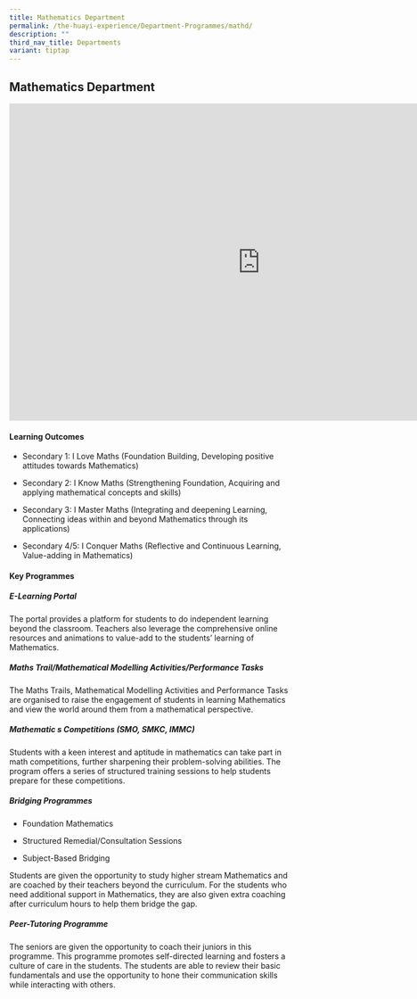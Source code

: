 ```yaml
---
title: Mathematics Department
permalink: /the-huayi-experience/Department-Programmes/mathd/
description: ""
third_nav_title: Departments
variant: tiptap
---
```

<h2>Mathematics Department</h2>
<div class="iframe-wrapper">
<iframe height="569" width="900" allowfullscreen="true" frameborder="0" src="https://docs.google.com/presentation/d/e/2PACX-1vTM0FlqT8SNnfL-emtpV0E-YwEuNNDSdAq8tUqAj3W6mQ6nVouRPLD7x0HTqt9eYVxVh5QNx2YiqEHH/pubembed?start=false&amp;loop=false&amp;delayms=3000"></iframe>
</div>
<h4>Learning Outcomes</h4>
<ul data-tight="true" class="tight">
<li>
<p>Secondary 1: I Love Maths (Foundation Building, Developing positive attitudes
towards Mathematics)</p>
</li>
<li>
<p>Secondary 2: I Know Maths (Strengthening Foundation, Acquiring and applying
mathematical concepts and skills)</p>
</li>
<li>
<p>Secondary 3: I Master Maths (Integrating and deepening Learning, Connecting
ideas within and beyond Mathematics through its applications)</p>
</li>
<li>
<p>Secondary 4/5: I Conquer Maths (Reflective and Continuous Learning, Value-adding
in Mathematics)</p>
</li>
</ul>
<h4>Key Programmes</h4>
<h5>E-Learning Portal</h5>
<p>The portal provides a platform for students to do independent learning
beyond the classroom. Teachers also leverage the comprehensive online resources
and animations to value-add to the students’ learning of Mathematics.</p>
<h5>Maths Trail/Mathematical Modelling Activities/Performance Tasks</h5>
<p>The Maths Trails, Mathematical Modelling Activities and Performance Tasks
are organised to raise the engagement of students in learning Mathematics
and view the world around them from a mathematical perspective.</p>
<h5>Mathematic s Competitions (SMO, SMKC, IMMC)</h5>
<p>Students with a keen interest and aptitude in mathematics can take part
in math competitions, further sharpening their problem-solving abilities.
The program offers a series of structured training sessions to help students
prepare for these competitions.</p>
<h5>Bridging Programmes</h5>
<ul data-tight="true" class="tight">
<li>
<p>Foundation Mathematics</p>
</li>
<li>
<p>Structured Remedial/Consultation Sessions</p>
</li>
<li>
<p>Subject-Based Bridging</p>
</li>
</ul>
<p>Students are given the opportunity to study higher stream Mathematics
and are coached by their teachers beyond the curriculum. For the students
who need additional support in Mathematics, they are also given extra coaching
after curriculum hours to help them bridge the gap.</p>
<h5>Peer-Tutoring Programme</h5>
<p>The seniors are given the opportunity to coach their juniors in this programme.
This programme promotes self-directed learning and fosters a culture of
care in the students. The students are able to review their basic fundamentals
and use the opportunity to hone their communication skills while interacting
with others.</p>